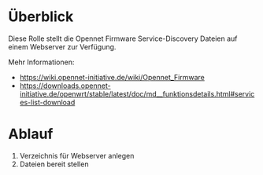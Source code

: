 # Überblick
Diese Rolle stellt die Opennet Firmware Service-Discovery Dateien auf einem Webserver zur Verfügung.

Mehr Informationen:
* https://wiki.opennet-initiative.de/wiki/Opennet_Firmware
* https://downloads.opennet-initiative.de/openwrt/stable/latest/doc/md__funktionsdetails.html#services-list-download

# Ablauf

1. Verzeichnis für Webserver anlegen
2. Dateien bereit stellen
